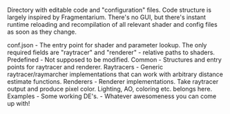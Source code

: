 Directory with editable code and "configuration" files.
Code structure is largely inspired by Fragmentarium.
There's no GUI, but there's instant runtime reloading and recompilation of all
relevant shader and config files as soon as they change.

conf.json - The entry point for shader and parameter lookup.
						The only required fields are "raytracer" and "renderer" - 
						relative paths to shaders.
Predefined - Not supposed to be modified.
Common - Structures and entry points for raytracer and renderer.
Raytracers - Generic raytracer/raymarcher implementations that can work with
             arbitrary distance estimate functions.
Renderers - Renderer implementations. Take raytracer output and produce
            pixel color. Lighting, AO, coloring etc. belongs here.
Examples - Some working DE's.
<Your cool stuff> - Whatever awesomeness you can come up with!
